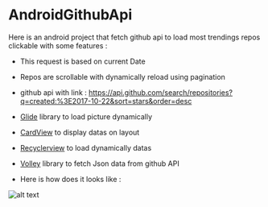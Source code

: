 # AndroidGithubApi

Here is an android project that fetch github api to load most trendings repos clickable with some features :

- This request is based on current Date

- Repos are scrollable with dynamically reload using pagination

- github api with link : https://api.github.com/search/repositories?q=created:%3E2017-10-22&sort=stars&order=desc

- [Glide](https://github.com/bumptech/glide) library to load picture dynamically 

- [CardView](https://developer.android.com/guide/topics/ui/layout/cardview) to display datas on layout

- [Recyclerview](https://developer.android.com/guide/topics/ui/layout/recyclerview) to load dynamically datas

- [Volley](https://developer.android.com/training/volley/) library to fetch Json data from github API

- Here is how does it looks like :

![alt text](https://github.com/boblinux/AndroidGithubApi/blob/master/screen.jpg)
